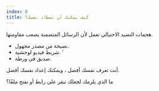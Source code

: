 ```yaml
---
index: 8
title: كيف يمكنك أن تصطاد نفسك؟
---
```

هجمات التصيد الاحتيالي تعمل لأن الرسائل المتضمنة يصعب مقاومتها.

*   نصيحة من مصدر مجهول.
*   شريط فيديو لوحشية. '
*   صديق في ورطة.

أنت تعرف نفسك أفضل ، ويمكنك إعداد نفسك أفضل.

ما الذي يلزمك لجعلك تنقر على رابط أو تفتح ملفًا؟